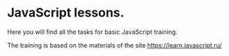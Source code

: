 # JavaScript lessons.

Here you will find all the tasks for basic JavaScript training.

The training is based on the materials of the site https://learn.javascript.ru/

